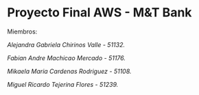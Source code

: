 # Proyecto Final AWS - M&T Bank

Miembros:

_Alejandra Gabriela Chirinos Valle - 51132._

_Fabian Andre Machicao Mercado - 51176._

_Mikaela Maria Cardenas Rodriguez - 51108._

_Miguel Ricardo Tejerina Flores - 51239._
